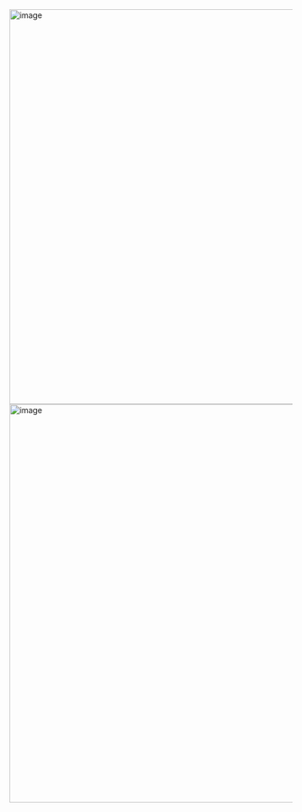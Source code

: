 <img width="527" height="702" alt="image" src="https://github.com/user-attachments/assets/64378e43-b370-4e96-84eb-54ad7e162d57" />

<img width="778" height="708" alt="image" src="https://github.com/user-attachments/assets/cb563162-43ce-4e4e-95b4-0df359cb3bec" />
